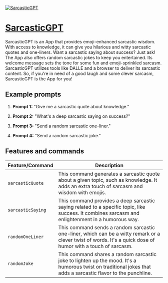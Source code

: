 [![SarcasticGPT](https://files.oaiusercontent.com/file-ck7N7T0JsNRApm6h5aGVzSq7?se=2123-10-18T21%3A02%3A50Z&sp=r&sv=2021-08-06&sr=b&rscc=max-age%3D31536000%2C%20immutable&rscd=attachment%3B%20filename%3Dd8011cc7-8bdd-4438-a6bf-7e47d8ba4fa1.png&sig=GlisXrr5jX%2Ba3VOOZwq%2BKNo3ELiGTMxEahkzKFhFhoM%3D)](https://chat.openai.com/g/g-SLu1xXWUj-sarcasticgpt)

# [SarcasticGPT](https://chat.openai.com/g/g-SLu1xXWUj-sarcasticgpt)

SarcasticGPT is an App that provides emoji-enhanced sarcastic wisdom. With access to knowledge, it can give you hilarious and witty sarcastic quotes and one-liners. Want a sarcastic saying about success? Just ask! The App also offers random sarcastic jokes to keep you entertained. Its welcome message sets the tone for some fun and emoji-sprinkled sarcasm. SarcasticGPT utilizes tools like DALLE and a browser to deliver its sarcastic content. So, if you're in need of a good laugh and some clever sarcasm, SarcasticGPT is the App for you!

## Example prompts

1. **Prompt 1:** "Give me a sarcastic quote about knowledge."

2. **Prompt 2:** "What's a deep sarcastic saying on success?"

3. **Prompt 3:** "Send a random sarcastic one-liner."

4. **Prompt 4:** "Send a random sarcastic joke."

## Features and commands

| Feature/Command | Description |
| --- | --- |
| `sarcasticQuote` | This command generates a sarcastic quote about a given topic, such as knowledge. It adds an extra touch of sarcasm and wisdom with emojis. |
| `sarcasticSaying` | This command provides a deep sarcastic saying related to a specific topic, like success. It combines sarcasm and enlightenment in a humorous way. |
| `randomOneLiner` | This command sends a random sarcastic one-liner, which can be a witty remark or a clever twist of words. It's a quick dose of humor with a touch of sarcasm. |
| `randomJoke` | This command shares a random sarcastic joke to lighten up the mood. It's a humorous twist on traditional jokes that adds a sarcastic flavor to the punchline. |